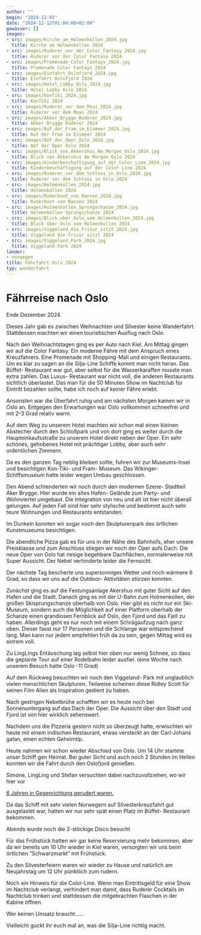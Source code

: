 ```yaml
---
author: ""
begin: "2024-12-01"
date: "2024-12-12T01:00:00+02:00"
gewässer: []
images:
- src: images/Kirche_am_Holmenkollen_2024.jpg
  title: Kirche am Holmenkollen 2024
- src: images/Ruderer_vor_der_Color_Fantasy_2024.jpg
  title: Ruderer vor der Color Fantasy 2024
- src: images/Promenade_Color_Fantays_2024.jpg
  title: Promenade Color Fantays 2024
- src: images/Einfahrt_Oslofjord_2024.jpg
  title: Einfahrt Oslofjord 2024
- src: images/Hotel_Lobby_Oslo_2024.jpg
  title: Hotel Lobby Oslo 2024
- src: images/KonTiki_2024.jpg
  title: KonTiki 2024
- src: images/Ruderer_vor_dem_Moai_2024.jpg
  title: Ruderer vor dem Moai 2024
- src: images/Akker_Brygge_Ruderer_2024.jpg
  title: Akker Brygge Ruderer 2024
- src: images/Auf_der_Fram_im_Eismeer_2024.jpg
  title: Auf der Fram im Eismeer 2024
- src: images/AUf_der_Oper_Oslo_2024.jpg
  title: AUf der Oper Oslo 2024
- src: images/Blick_von_Akkershus_Am_Morgen_Oslo_2024.jpg
  title: Blick von Akkershus Am Morgen Oslo 2024
- src: images/Kinderbeschaftigung_auf_der_Color_Line_2024.jpg
  title: Kinderbeschäftigung auf der Color Line 2024
- src: images/Ruderer_vor_dem_Schloss_in_Oslo_2024.jpg
  title: Ruderer vor dem Schloss in Oslo 2024
- src: images/Holmenkollen_2024.jpg
  title: Holmenkollen 2024
- src: images/Ruderboot_von_Nansen_2024.jpg
  title: Ruderboot von Nansen 2024
- src: images/Holmenkollen_Sprungschanze_2024.jpg
  title: Holmenkollen Sprungschanze 2024
- src: images/Blick_uber_Oslo_vom_Holmenkollen_2024.jpg
  title: Blick über Oslo vom Holmenkollen 2024
- src: images/Viggeland_die_Frisur_sitzt_2024.jpg
  title: Viggeland die Frisur sitzt 2024
- src: images/Viggeland_Park_2024.jpg
  title: Viggeland Park 2024
länder:
- norwegen
title: Fährfahrt Oslo 2024
typ: wanderfahrt
---
```


# Fährreise nach Oslo


Ende Dezember 2024

Dieses Jahr gab es zwischen Weihnachten und Silvester keine Wanderfahrt. Stattdessen machten wir einen touristischen Ausflug nach Oslo.

Nach den Weihnachtstagen ging es per Auto nach Kiel. Am Mittag gingen wir auf die Color Fantasy. Ein moderne Fähre mit dem Anspruch eines Kreuzfahrers. Eine Promenade mit Shopping-Mall und einigen Restaurants. Um es klar zu sagen an die Silja-Line Schiffe kommt man nicht heran. Das Büffet- Restaurant war gut, aber selbst für die Wasserkaraffen musste man extra zahlen. Das Luxus- Restaurant war nicht voll, die anderen Restaurants sichtlich überlastet. Das man für die 50 Minuten Show im Nachtclub für Eintritt bezahlen sollte, habe ich noch auf keiner Fähre erlebt.

Ansonsten war die Überfahrt ruhig und am nächsten Morgen kamen wir in Oslo an. Entgegen den Erwartungen war Oslo vollkommen schneefrei und mit 2-3 Grad relativ warm.

Auf dem Weg zu unserem Hotel machten wir schon mal einen kleinen Abstecher durch den Schloßpark und von dort ging es weiter durch die Haupteinkaufsstraße zu unserem Hotel direkt neben der Oper. Ein sehr schönes, gehobenes Hotel mit prächtiger Lobby, aber auch sehr ordentlichen Zimmern.

Da es den ganzen Tag neblig bleiben sollte, fuhren wir zur Museums-Insel und besichtigen Kon-Tiki- und Fram- Museum. Das Wikinger-Schiffsmuseum hatte leider wegen Umbau geschlossen.

Den Abend schlenderten wir noch durch den modernen Szene- Stadtteil Aker Brygge. Hier wurde ein altes Hafen- Gelände zum Party- und Wohnviertel umgebaut. Die Integration von neu und alt ist hier nicht überall gelungen. Auf jeden Fall sind hier sehr stylische und bestimmt auch sehr teure Wohnungen und Restaurants entstanden.

Im Dunkeln konnten wir sogar noch den Skulpturenpark des örtlichen Kunstmuseums besichtigen.

Die abendliche Pizza gab es für uns in der Nähe des Bahnhofs, eher unsere Preisklasse und zum Anschluss stiegen wir noch der Oper aufs Dach. Die neue Oper von Oslo hat riesige begehbare Dachflächen, normalerweise mit Super Aussicht. Der Nebel verhinderte leider die Fernsicht.

Der nächste Tag bescherte uns supersonniges Wetter und noch wärmere 6 Grad, so dass wir uns auf die Outdoor- Aktivitäten stürzen konnten.

Zunächst ging es auf die Festungsanlage Akershus mit guter Sicht auf den Hafen und die Stadt. Danach ging es mit der U-Bahn zum Holmenkollen, der großen Skisprungschanze oberhalb von Oslo. Hier gibt es nicht nur ein Ski- Museum, sondern auch die Möglichkeit auf einer Platform oberhalb der Schanze einen grandiosen Fernblick auf Oslo, den Fjord und das Fjell zu haben. Allerdings geht es nur noch mit einem Schrägaufzug nach ganz oben. Dieser fasst nur 17 Personen und die Schlange war entsprechend lang. Man kann nur jedem empfehlen früh da zu sein, gegen Mittag wird es extrem voll.

Zu LingLings Entäuschung lag selbst hier oben nur wenig Schnee, so dass die geplante Tour auf einer Rodelbahn leider ausfiel. (eine Woche nach unserem Besuch hatte Oslo -11 Grad)

Auf dem Rückweg besuchten wir noch den Viggeland- Park mit unglaublich vielen menschlichen Skulpturen. Teilweise scheinen diese Ridley Scott für seinen Film Alien als Inspiration gedient zu haben.

Nach gestrigen Nebelbrühe schafften wir es heute noch bei Sonnenuntergang auf das Dach der Oper. Die Aussicht über den Stadt und Fjord ist von hier wirklich sehenswert.

Nachdem uns die Pizzeria gestern nicht so überzeugt hatte, erwischten wir heute mit einem Indischen Restaurant, etwas versteckt an der Carl-Johans gatan, einen echten Geheimtip.

Heute nahmen wir schon wieder Abschied von Oslo. Um 14 Uhr startete unser Schiff gen Heimat. Bei guter Sicht und auch noch 2 Stunden im Hellen konnten wir die Fahrt durch den Oslofjord genießen.

Simone, LingLing und Stefan versuchten dabei nachzuvollziehen, wo wir hier vor

[6 Jahren in Gegenrichtung gerudert waren.](/berichte/2024/oslofjord_2018)

Da das Schiff mit sehr vielen Norwegern auf Silvesterkreuzfahrt gut ausgelastet war, hatten wir nur sehr spät einen Platz im Büffet- Restaurant bekommen.

Abends wurde noch die 2-stöckige Disco besucht

Für das Frühstück hatten wir gar keine Reservierung mehr bekommen, aber da wir bereits um 10 Uhr wieder in Kiel waren, versorgten wir uns beim örtlichen “Schwarzmarkt” mit Frühstück.

Zu den Silvesterfeiern waren wir wieder zu Hause und natürlich am Neujahrstag um 12 Uhr pünktlich zum rudern.

Noch ein Hinweis für die Color-Line. Wenn man Eintrittsgeld für eine Show im Nachtclub verlangt, verhindert man damit, dass Ruderer Cocktails im Nachtclub trinken und stattdessen die mitgebrachten Flaschen in der Kabine öffnen.

Wer keinen Umsatz braucht......

Vielleicht guckt ihr euch mal an, was die Silja-Line richtig macht.
